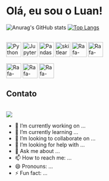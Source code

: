 # Olá, eu sou o Luan!

![Anurag's GitHub stats](https://github-readme-stats.vercel.app/api?username=luanmaieski&show_icons=true&theme=radical)
[![Top Langs](https://github-readme-stats.vercel.app/api/top-langs/?username=luanmaieski&layout=compact)](https://github.com/luanmaieski/github-readme-stats)

<div style="display: inline_block"><br>
  <img align="center" alt="Python" height="40"  src="https://img.shields.io/badge/Python-14354C?style=for-the-badge&logo=python&logoColor=white">
  <img align="center" alt="Jupyter" height="40"  src="https://img.shields.io/badge/Jupyter-F37626.svg?&style=for-the-badge&logo=Jupyter&logoColor=white">
  <img align="center" alt="Pandas" height="40" src="https://img.shields.io/badge/Pandas-2C2D72?style=for-the-badge&logo=pandas&logoColor=white">
  <img align="center" alt="skitlearn" height="40" src="https://img.shields.io/badge/scikit_learn-F7931E?style=for-the-badge&logo=scikit-learn&logoColor=white">
  <img align="center" alt="Rafa-CSS" height="40" src="https://img.shields.io/badge/Render-82e0aa?style=for-the-badge&logo=render&logoColor=white">
  <img align="center" alt="Rafa-Python" height="40" src="https://img.shields.io/badge/Streamlit-FF4B4B?style=for-the-badge&logo=Streamlit&logoColor=white">
  </div>
  <br />
  <div>
  <img align="center" alt="Rafa-Csharp" height="40"  src="https://img.shields.io/badge/conda-28b463?style=for-the-badge&logo=anaconda&logoColor=white">
  <img align="center" alt="Rafa-Csharp" height="40"  src="https://img.shields.io/badge/Numpy-717d7e?style=for-the-badge&logo=numpy&logoColor=white">
  <img align="center" alt="Rafa-Csharp" height="40"  src="https://img.shields.io/badge/Git-e74c3c?style=for-the-badge&logo=git&logoColor=white">
  </div>


## Contato
<br>

<div> 
  <a href="https://www.linkedin.com/in/luanmaieski" target="_blank"><img src="https://img.shields.io/badge/-LinkedIn-%230077B5?style=for-the-badge&logo=linkedin&logoColor=white" target="_blank"></a> 
 
</div>

- 🔭 I’m currently working on ...
- 🌱 I’m currently learning ...
- 👯 I’m looking to collaborate on ...
- 🤔 I’m looking for help with ...
- 💬 Ask me about ...
- 📫 How to reach me: ...
- 😄 Pronouns: ...
- ⚡ Fun fact: ...

